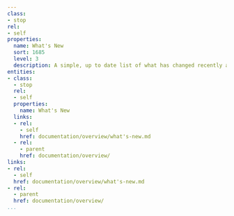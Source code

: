 ```yaml
---
class:
- stop
rel:
- self
properties:
  name: What's New
  sort: 1685
  level: 3
  description: A simple, up to date list of what has changed recently across all documentation.
entities:
- class:
  - stop
  rel:
  - self
  properties:
    name: What's New
  links:
  - rel:
    - self
    href: documentation/overview/what's-new.md
  - rel:
    - parent
    href: documentation/overview/
links:
- rel:
  - self
  href: documentation/overview/what's-new.md
- rel:
  - parent
  href: documentation/overview/
...
```

